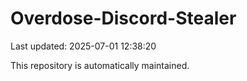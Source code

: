 # Overdose-Discord-Stealer

Last updated: 2025-07-01 12:38:20

This repository is automatically maintained.

